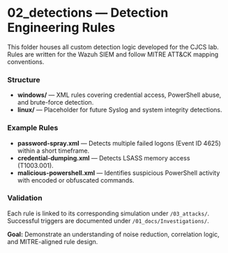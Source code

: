 # 02_detections — Detection Engineering Rules

This folder houses all custom detection logic developed for the CJCS lab.  
Rules are written for the Wazuh SIEM and follow MITRE ATT&CK mapping conventions.

### Structure
- **windows/** — XML rules covering credential access, PowerShell abuse, and brute-force detection.
- **linux/** — Placeholder for future Syslog and system integrity detections.

### Example Rules
- **password-spray.xml** — Detects multiple failed logons (Event ID 4625) within a short timeframe.  
- **credential-dumping.xml** — Detects LSASS memory access (T1003.001).  
- **malicious-powershell.xml** — Identifies suspicious PowerShell activity with encoded or obfuscated commands.

### Validation
Each rule is linked to its corresponding simulation under `/03_attacks/`.  
Successful triggers are documented under `/01_docs/Investigations/`.

**Goal:** Demonstrate an understanding of noise reduction, correlation logic, and MITRE-aligned rule design.

